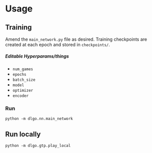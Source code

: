 # Usage
## Training
Amend the `main_network.py` file as desired.
Training checkpoints are created at each epoch and stored in `checkpoints/`.
##### Editable Hyperparams/things
- `num_games`
- `epochs`
- `batch_size`
- `model`
- `optimizer`
- `encoder`

### Run
```
python -m dlgo.nn.main_network
```

## Run locally
```
python -m dlgo.gtp.play_local
```